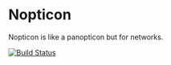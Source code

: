 # Nopticon 

Nopticon is like a panopticon but for networks.

[![Build Status](https://travis-ci.com/ahorn/nopticon.svg?branch=master)](https://travis-ci.com/ahorn/nopticon)
